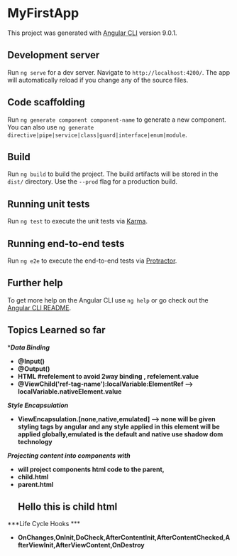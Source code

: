 # MyFirstApp

This project was generated with [Angular CLI](https://github.com/angular/angular-cli) version 9.0.1.

## Development server

Run `ng serve` for a dev server. Navigate to `http://localhost:4200/`. The app will automatically reload if you change any of the source files.

## Code scaffolding

Run `ng generate component component-name` to generate a new component. You can also use `ng generate directive|pipe|service|class|guard|interface|enum|module`.

## Build

Run `ng build` to build the project. The build artifacts will be stored in the `dist/` directory. Use the `--prod` flag for a production build.

## Running unit tests

Run `ng test` to execute the unit tests via [Karma](https://karma-runner.github.io).

## Running end-to-end tests

Run `ng e2e` to execute the end-to-end tests via [Protractor](http://www.protractortest.org/).

## Further help

To get more help on the Angular CLI use `ng help` or go check out the [Angular CLI README](https://github.com/angular/angular-cli/blob/master/README.md).

## Topics Learned so far

****Data Binding***

* **@Input()**
* **@Output()**
* **HTML #refelement to avoid 2way binding , refelement.value**
* **@ViewChild('ref-tag-name'):localVariable:ElementRef --> localVariable.nativeElement.value**

***Style Encapsulation***

* **ViewEncapsulation.[none,native,emulated] --> none will be given styling tags by angular and any style applied in this element will be applied globally,emulated is the default and native use shadow dom technology**

***Projecting content into components with <ng-content></ng-content>***

* **<ng-content><ng-content> will project components html code to the parent,**
* **child.html <ng-content><ng-content/>**
* **parent.html <app-child><h2>Hello this is child html</h2><app-child/>**
  
***Life Cycle Hooks ***
* **OnChanges,OnInit,DoCheck,AfterContentInit,AfterContentChecked,AfterViewInit,AfterViewContent,OnDestroy**
